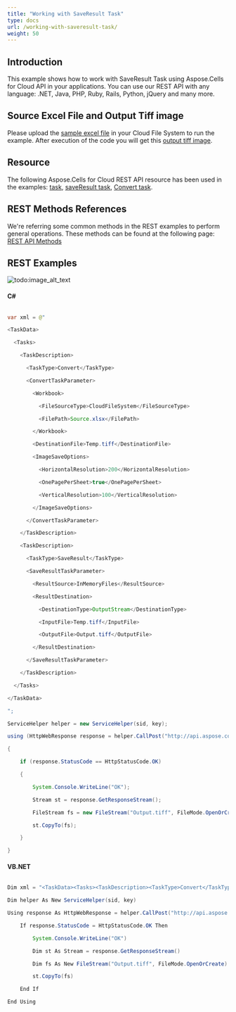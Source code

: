 ```yaml
---
title: "Working with SaveResult Task"
type: docs
url: /working-with-saveresult-task/
weight: 50
---
```


## **Introduction**
This example shows how to work with SaveResult Task using Aspose.Cells for Cloud API in your applications. You can use our REST API with any language: .NET, Java, PHP, Ruby, Rails, Python, jQuery and many more.
## **Source Excel File and Output Tiff image**
Please upload the [sample excel file](attachments/1540276/1837218.xlsx) in your Cloud File System to run the example. After execution of the code you will get this [output tiff image](attachments/1540276/1837196.tiff).
## **Resource**
The following Aspose.Cells for Cloud REST API resource has been used in the examples: [task](), [saveResult task](), [Convert task]().
## **REST Methods References**
We're referring some common methods in the REST examples to perform general operations. These methods can be found at the following page: [REST API Methods](http://www.aspose.com/docs/display/rest/REST+API+Methods)
## **REST Examples**
![todo:image_alt_text](/plugins/servlet/confluence/placeholder/unknown-macro)
#### **C#**
```java

var xml = @"

<TaskData>

  <Tasks>

    <TaskDescription>

      <TaskType>Convert</TaskType>

      <ConvertTaskParameter>

        <Workbook>

          <FileSourceType>CloudFileSystem</FileSourceType>

          <FilePath>Source.xlsx</FilePath>

        </Workbook>

        <DestinationFile>Temp.tiff</DestinationFile>

        <ImageSaveOptions>

          <HorizontalResolution>200</HorizontalResolution>

          <OnePagePerSheet>true</OnePagePerSheet>

          <VerticalResolution>100</VerticalResolution>

        </ImageSaveOptions>

      </ConvertTaskParameter>

    </TaskDescription>

    <TaskDescription>

      <TaskType>SaveResult</TaskType>

      <SaveResultTaskParameter>

        <ResultSource>InMemoryFiles</ResultSource>

        <ResultDestination>

          <DestinationType>OutputStream</DestinationType>

          <InputFile>Temp.tiff</InputFile>

          <OutputFile>Output.tiff</OutputFile>

        </ResultDestination>

      </SaveResultTaskParameter>

    </TaskDescription>

  </Tasks>

</TaskData>

";

ServiceHelper helper = new ServiceHelper(sid, key);

using (HttpWebResponse response = helper.CallPost("http://api.aspose.com/v3.0/cells/task/runtask", xml, "application/xml"))

{

    if (response.StatusCode == HttpStatusCode.OK)

    {

        System.Console.WriteLine("OK");

        Stream st = response.GetResponseStream();

        FileStream fs = new FileStream("Output.tiff", FileMode.OpenOrCreate);

        st.CopyTo(fs);

    }

}


```
#### **VB.NET**
```java

Dim xml = "<TaskData><Tasks><TaskDescription><TaskType>Convert</TaskType><ConvertTaskParameter><Workbook><FileSourceType>CloudFileSystem</FileSourceType><FilePath>Source.xlsx</FilePath></Workbook><DestinationFile>Temp.tiff</DestinationFile><ImageSaveOptions><HorizontalResolution>200</HorizontalResolution><OnePagePerSheet>true</OnePagePerSheet><VerticalResolution>100</VerticalResolution></ImageSaveOptions></ConvertTaskParameter></TaskDescription><TaskDescription><TaskType>SaveResult</TaskType><SaveResultTaskParameter><ResultSource>InMemoryFiles</ResultSource><ResultDestination><DestinationType>OutputStream</DestinationType><InputFile>Temp.tiff</InputFile><OutputFile>Output.tiff</OutputFile></ResultDestination></SaveResultTaskParameter></TaskDescription></Tasks></TaskData>"

Dim helper As New ServiceHelper(sid, key)

Using response As HttpWebResponse = helper.CallPost("http://api.aspose.com/v3.0/cells/task/runtask", xml, "application/xml")

	If response.StatusCode = HttpStatusCode.OK Then

		System.Console.WriteLine("OK")

		Dim st As Stream = response.GetResponseStream()

		Dim fs As New FileStream("Output.tiff", FileMode.OpenOrCreate)

		st.CopyTo(fs)

	End If

End Using



```
